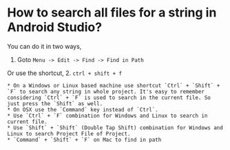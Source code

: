 
# How to search all files for a string in Android Studio?

You can do it in two ways,
1. Goto `Menu -> Edit -> Find -> Find in Path`

Or use the shortcut,
2. `ctrl + shift + f`

    * On a Windows or Linux based machine use shortcut `Ctrl` + `Shift` + `F` to search any string in whole project. It's easy to remember considering `Ctrl` + `F` is used to search in the current file. So just press the `Shift` as well.
    * On OSX use the `Command` key instead of `Ctrl`.
    * Use `Ctrl` + `F` combination for Windows and Linux to search in current file.
    * Use `Shift` + `Shift` (Double Tap Shift) combination for Windows and Linux to search Project File of Project.
    * `Command` + `Shift` + `F` on Mac to find in path

